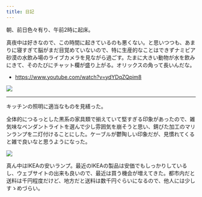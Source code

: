 ```yaml
---
title: 日記
---
```


朝、前日色々有り、午前2時に起床。

真夜中は好きなので、この時間に起きているのも悪くない。と思いつつも、あまりに寝すぎて脳がまだ目覚めていないので、特に生産的なことはできずナミビア砂漠の水飲み場のライブカメラを見ながら過ごす。たまに大きい動物が水を飲みにきて、そのたびにチャット欄が盛り上がる。オリックスの角って長いんだな。

- <https://www.youtube.com/watch?v=ydYDqZQpim8>

![](https://i.imgur.com/b0JkOtDh.jpg)

---

キッチンの照明に適当なものを見繕った。

全体的につるっとした黒系の家具類で揃えていて堅すぎる印象があったので、雑気味なペンダントライトを選んで少し雰囲気を崩そうと思い、錆びた加工のマリンランプを二灯付けることにした。ケーブルが鬱陶しい印象だが、見慣れてくると雑で良いなと思うようになった。

![](https://i.imgur.com/04rptSKh.jpg)

真ん中はIKEAの安いランプ。最近のIKEAの製品は安価でもしっかりしているし、ウェブサイトの出来も良いので、最近は買う機会が増えてきた。都市内だと送料は千円程度だけど、地方だと送料は数千円ぐらいになるので、他人には少しすゝめづらい。
